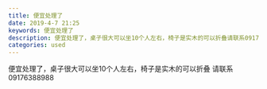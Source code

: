 ```yaml
---
title: 便宜处理了
date: 2019-4-7 21:25
keywords: 便宜处理了
description: 便宜处理了，桌子很大可以坐10个人左右，椅子是实木的可以折叠请联系09176388988
categories: used
---
```

<td class="t_f" id="postmessage_3423967">

便宜处理了，桌子很大可以坐10个人左右，椅子是实木的可以折叠 请联系 09176388988<br/>
<img alt="" border="0" class="zoom" data-cf-modified-62b5d2d7ba7d29de8bd008df-="" file="http://www.flw.ph/data/appbyme/upload/image/201904/07/H9t91yAC6Cjk.jpg" id="aimg_IG0yk" lazyloadthumb="1" onclick="" onmouseover="" src="http://www.flw.ph/data/appbyme/upload/image/201904/07/H9t91yAC6Cjk.jpg"/><br/>
<img alt="" border="0" class="zoom" data-cf-modified-62b5d2d7ba7d29de8bd008df-="" file="http://www.flw.ph/data/appbyme/upload/image/201904/07/Z9PovJjARy16.jpg" id="aimg_b2zGi" lazyloadthumb="1" onclick="" onmouseover="" src="http://www.flw.ph/data/appbyme/upload/image/201904/07/Z9PovJjARy16.jpg"/><br/>
<img alt="" border="0" class="zoom" data-cf-modified-62b5d2d7ba7d29de8bd008df-="" file="http://www.flw.ph/data/appbyme/upload/image/201904/07/wODZvUuv8GJS.jpg" id="aimg_l2Qmx" lazyloadthumb="1" onclick="" onmouseover="" src="http://www.flw.ph/data/appbyme/upload/image/201904/07/wODZvUuv8GJS.jpg"/><br/>
</td>
